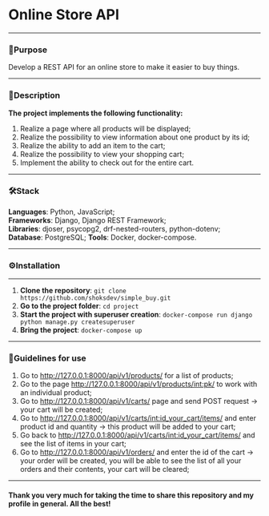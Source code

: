 # Online Store API

---

### 🎯Purpose

Develop a REST API for an online store to make it easier to buy things.

---

### 📝Description

**The project implements the following functionality:**  
1) Realize a page where all products will be displayed;  
2) Realize the possibility to view information about one product by its id;  
3) Realize the ability to add an item to the cart;  
4) Realize the possibility to view your shopping cart;  
5) Implement the ability to check out for the entire cart.

---

### 🛠️Stack

**Languages**: Python, JavaScript;  
**Frameworks**: Django, Django REST Framework;  
**Libraries**: djoser, psycopg2, drf-nested-routers, python-dotenv;  
**Database**: PostgreSQL;
**Tools**: Docker, docker-compose.

---

### ⚙️Installation

---

1) **Clone the repository**: ```git clone https://github.com/shoksdev/simple_buy.git```  
2) **Go to the project folder**: ```cd project```  
3) **Start the project with superuser creation**: ```docker-compose run django python manage.py createsuperuser```  
4) **Bring the project**: ```docker-compose up```  

---

### 📙Guidelines for use

1) Go to http://127.0.0.1:8000/api/v1/products/ for a list of products;
2) Go to the page http://127.0.0.1:8000/api/v1/products/int:pk/ to work with an individual product;  
3) Go to http://127.0.0.1:8000/api/v1/carts/ page and send POST request -> your cart will be created;  
4) Go to http://127.0.0.1:8000/api/v1/carts/int:id_your_cart/items/ and enter product id and quantity -> this product will be added to your cart;  
5) Go back to http://127.0.0.1:8000/api/v1/carts/int:id_your_cart/items/ and see the list of items in your cart;  
6) Go to http://127.0.0.1:8000/api/v1/orders/ and enter the id of the cart -> your order will be created, you will be able to see the list of all your orders and their contents, your cart will be cleared;  

---

#### Thank you very much for taking the time to share this repository and my profile in general. All the best!
